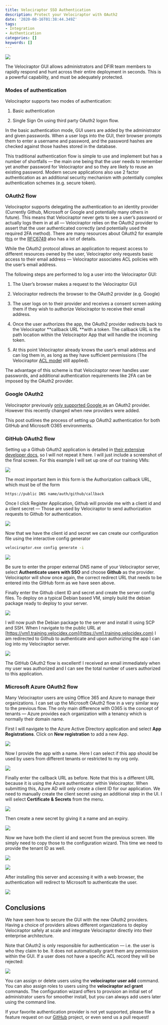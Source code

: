 ```yaml
---
title: Velociraptor SSO Authentication
description: Protect your Velociraptor with OAuth2
date: '2020-08-16T01:38:44.349Z'
tags:
- Integration
- Authentication
categories: []
keywords: []
---
```


![](../../img/1LYHMWBm-PIb4rrMurPgAUA.png)

The Velociraptor GUI allows administrators and DFIR team members to rapidly respond and hunt across their entire deployment in seconds. This is a powerful capability, and must be adequately protected.

### Modes of authentication

Velociraptor supports two modes of authentication:

1. Basic authentication

1. Single Sign On using third party OAuth2 logon flow.

In the basic authentication mode, GUI users are added by the administrator and given passwords. When a user logs into the GUI, their browser prompts them to enter a username and password, and the password hashes are checked against those hashes stored in the database.

This traditional authentication flow is simple to use and implement but has a number of shortfalls — the main one being that the user needs to remember yet another password for Velociraptor and so they are likely to reuse an existing password. Modern secure applications also use 2 factor authentication as an additional security mechanism with potentially complex authentication schemes (e.g. secure token).

### OAuth2 flow

Velociraptor supports delegating the authentication to an identity provider (Currently Github, Microsoft or Google and potentially many others in future). This means that Velociraptor never gets to see a user’s password or actually logs them in at all — Velociraptor relies on the OAuth2 provider to assert that the user authenticated correctly (and potentially used the required 2FA method). There are many resources about OAuth2 for example t[his](https://www.digitalocean.com/community/tutorials/an-introduction-to-oauth-2) or the [RFC6749](https://tools.ietf.org/html/rfc6749) also has a lot of details.

While the OAuth2 protocol allows an application to request access to different resources owned by the user, Velociraptor only requests basic access to their email address — Velociraptor associates ACL policies with the user’s email address.

The following steps are performed to log a user into the Velociraptor GUI:

1. The User’s browser makes a request to the Velociraptor GUI

1. Velociraptor redirects the browser to the OAuth2 provider (e.g. Google)

1. The user logs on to their provider and receives a consent screen asking them if they wish to authorize Velociraptor to receive their email address.

1. Once the user authorizes the app, the OAuth2 provider redirects back to the Velociraptor **callback URL **with a token. The callback URL is the path location within the Velociraptor App that will handle the incoming token.

1. At this point Velociraptor already knows the user’s email address and can log them in, as long as they have sufficient permissions (The Velociraptor [ACL model](https://www.velocidex.com/blog/medium/2020-03-29-velociraptors-acl-model-7f497575daee/) still applied).

The advantage of this scheme is that Velociraptor never handles user passwords, and additional authentication requirements like 2FA can be imposed by the OAuth2 provider.

### Google OAuth2

Velociraptor previously [only supported Google ](https://www.velocidex.com/blog/html/2018/12/23/deploying_velociraptor_with_oauth_sso.html)as an OAuth2 provider. However this recently changed when new providers were added.

This post outlines the process of setting up OAuth2 authentication for both GitHub and Microsoft O365 environments.

### GitHub OAuth2 flow

Setting up a Github OAuth2 application is detailed in [their extensive developer docs](https://docs.github.com/en/developers/apps/creating-an-oauth-app), so I will not repeat it here. I will just include a screenshot of the final screen. For this example I will set up one of our training VMs:

![](../../img/1V0SFCRyBB3EgaTnRGEvbvg.png)

The most important item in this form is the Authorization callback URL, which must be of the form

```
https://public DNS name/auth/github/callback
```

Once I click Register Application, Github will provide me with a client id and a client secret — Those are used by Velociraptor to send authorization requests to Github for authentication.

![](../../img/1ZU-eolQPeo8inmTfq4VkVA.png)

Now that we have the client id and secret we can create our configuration file using the interactive config generator
```sh
velociraptor.exe config generate -i
```

![](../../img/1yJ7sIPl_qnL9UUrJvNZJLA.png)

Be sure to enter the proper external DNS name of your Velociraptor server, select **Authenticate users with SSO** and choose **Github** as the provider. Velociraptor will show once again, the correct redirect URL that needs to be entered into the GitHub form as we have seen above.

Finally enter the Github client ID and secret and create the server config files. To deploy on a typical Debian based VM, simply build the debian package ready to deploy to your server.

![](../../img/19WneTKLF_985TEXYJKcAbQ.png)

I will now push the Debian package to the server and install it using SCP and SSH. When I navigate to the public URL at [https://vm1.training.velocidex.com](https://vm1.training.velocidex.com) I am redirected to Github to authenticate and upon authorizing the app I can log into my Velociraptor server.

![](../../img/1U5rYGAoEkXr1TeQFJ8UDiw.png)

The GitHub OAuth2 flow is excellent! I received an email immediately when my user was authorized and I can see the total number of users authorized to this application.

### Microsoft Azure OAuth2 flow

Many Velociraptor users are using Office 365 and Azure to manage their organizations. I can set up the Microsoft OAuth2 flow in a very similar way to the previous flow. The only main difference with O365 is the concept of tenants — Azure provides each organization with a tenancy which is normally their domain name.

First I will navigate to the Azure Active Directory application and select **App Registrations**. Click on **New registration** to add a new App.

![](../../img/1enBaYt9G2zve-8l6zIbmjw.png)

Now I provide the app with a name. Here I can select if this app should be used by users from different tenants or restricted to my org only.

![](../../img/1EakNAGcDH2r4BEuEQJ0fXA.png)

Finally enter the callback URL as before. Note that this is a different URL because it is using the Azure authenticator within Velociraptor. When submitting this, Azure AD will only create a client ID for our application. We need to manually create the client secret using an additional step in the UI. I will select **Certificate & Secrets** from the menu.

![](../../img/1eWcpTayDUJsCnzmlYk_9pg.png)

Then create a new secret by giving it a name and an expiry.

![](../../img/1gzLxCqvsdJj4hHADofYDLw.png)

Now we have both the client id and secret from the previous screen. We simply need to copy those to the configuration wizard. This time we need to provide the tenant ID as well.

![](../../img/1ivNMZZSw74VsMRCbY43FHw.png)

![](../../img/1fCDpwr3e0HiWscr_6O5cPQ.png)

After installing this server and accessing it with a web browser, the authentication will redirect to Microsoft to authenticate the user.

![](../../img/1R6OYfqhNwABhfkQJQjNlMA.png)

## Conclusions

We have seen how to secure the GUI with the new OAuth2 providers. Having a choice of providers allows different organizations to deploy Velociraptor safely at scale and integrate Velociraptor directly into their enterprise architecture.

Note that OAuth2 is only responsible for authentication — i.e. the user is who they claim to be. It does not automatically grant them any permission within the GUI. If a user does not have a specific ACL record they will be rejected:

![](../../img/18xUczf1PP7eyM9XaBzTBEw.png)

You can assign or delete users using the **velociraptor user add** command. You can also assign roles to users using the **velociraptor acl grant** commands. The configuration wizard offers to provision an initial set of administrator users for smoother install, but you can always add users later using the command line.

If your favorite authentication provider is not yet supported, please file a feature request on our [GitHub](https://github.com/Velocidex/velociraptor) project, or even send us a pull request!

